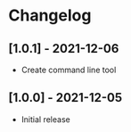 # Changelog

## [1.0.1] - 2021-12-06

- Create command line tool

## [1.0.0] - 2021-12-05

- Initial release
